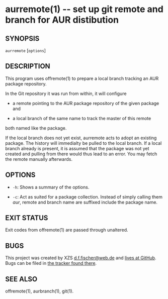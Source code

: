 aurremote(1) -- set up git remote and branch for AUR distibution
================================================================

## SYNOPSIS

`aurremote` [`options`] <package>


## DESCRIPTION

This program uses offremote(1) to prepare a local branch tracking an AUR package repository.

In the Git repository it was run from within, it will configure

  - a remote pointing to the AUR package repository of the given package and

  - a local branch of the same name to track the master of this remote

both named like the package.

If the local branch does not yet exist, aurremote acts to adopt an existing package. The history will immedialty be pulled to the local branch. If a local branch already is present, it is assumed that the package was not yet created and pulling from there would thus lead to an error. You may fetch the remote manually afterwards.


## OPTIONS

  - `-h`:
    Shows a summary of the options.

  - `-c`:
    Act as suited for a package collection. Instead of simply calling them _aur_, remote and branch name are suffixed include the package name.


## EXIT STATUS

Exit codes from offremote(1) are passed through unaltered.


## BUGS

This project was created by XZS <d.f.fischer@web.de> and [lives at GitHub](http://github.com/dffischer/pkgrepotools). Bugs can be filed in [the tracker found there](http://github.com/dffischer/pkgrepotools/issues).


## SEE ALSO

offremote(1), aurbranch(1), git(1).

